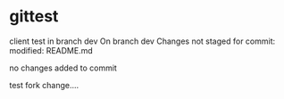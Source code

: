 # gittest
client test
in branch dev
On branch dev
Changes not staged for commit:
	modified:   README.md

no changes added to commit


test fork change....
